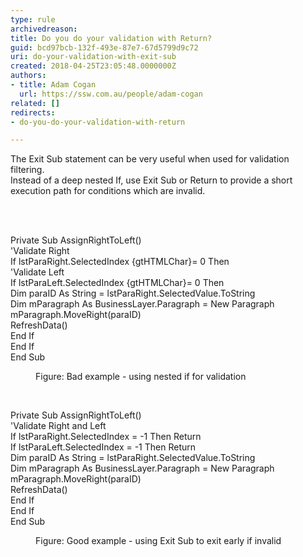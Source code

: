 ```yaml
---
type: rule
archivedreason: 
title: Do you do your validation with Return?
guid: bcd97bcb-132f-493e-87e7-67d5799d9c72
uri: do-your-validation-with-exit-sub
created: 2018-04-25T23:05:48.0000000Z
authors:
- title: Adam Cogan
  url: https://ssw.com.au/people/adam-cogan
related: []
redirects:
- do-you-do-your-validation-with-return

---
```



<p class="ssw15-rteElement-P">The Exit Sub statement can be very useful when used for validation filtering.<br>Instead of a deep nested If, use Exit Sub or Return to provide a short execution path for conditions which are invalid.<br></p>
<br><excerpt class='endintro'></excerpt><br>
<p class="ssw15-rteElement-CodeArea">Private Sub AssignRightToLeft() <br>'Validate Right <br>If lstParaRight.SelectedIndex {gtHTMLChar}= 0 Then <br>'Validate Left <br>If lstParaLeft.SelectedIndex {gtHTMLChar}= 0 Then <br>Dim paraID As String = lstParaRight.SelectedValue.ToString <br>Dim mParagraph As BusinessLayer.Paragraph = New Paragraph <br>mParagraph.MoveRight(paraID) <br>RefreshData() <br>End If <br>End If<br>End Sub&#160;</p><dd class="ssw15-rteElement-FigureBad">Figure&#58; Bad example -&#160;using nested if for validation<br></dd><p>​<br></p><p class="ssw15-rteElement-CodeArea">Private Sub AssignRightToLeft() <br>'Validate Right and Left <br>If lstParaRight.SelectedIndex = -1 Then Return<br>If lstParaLeft.SelectedIndex = -1 Then Return <br>Dim paraID As String = lstParaRight.SelectedValue.ToString <br>Dim mParagraph As BusinessLayer.Paragraph = New Paragraph <br>mParagraph.MoveRight(paraID) <br>RefreshData() <br>End If<br>End If<br>End Sub</p><dd class="ssw15-rteElement-FigureGood">Figure&#58; Good example -&#160;using Exit Sub to exit early if invalid ​<br></dd>


